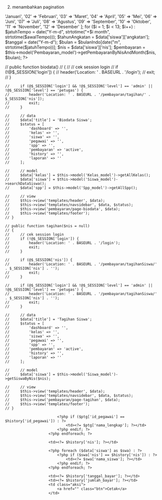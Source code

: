 <!-- Jika di dalam folder ini tidak terdapat index, jangan tampilkan isi foldernya, dan block aksesnya -->

2. menambahkan pagination

<?php
                    $awalTempo = date("Y-00-d");
                    $bulanIndo = [
                        '01' => 'Januari',
                        '02' => 'Februari',
                        '03' => 'Maret',
                        '04' => 'April',
                        '05' => 'Mei',
                        '06' => 'Juni',
                        '07' => 'Juli',
                        '08' => 'Agustus',
                        '09' => 'September',
                        '10' => 'Oktober',
                        '11' => 'November',
                        '12' => 'Desember'
                    ];

                    for ($i = 1; $i < 13; $i++) :
                        $jatuhTempo = date("Y-m-d", strtotime("+$i month", strtotime($awalTempo)));
                        $tahunAngkatan = $data['siswa']['angkatan'];

                        $tanggal = date("Y-m-d");
                        $bulan = $bulanIndo[date("m", strtotime($jatuhTempo))];

                        $nis = $data['siswa']['nis'];

                        $pembayaran = $this->model('Pembayaran_model')->getPembayaranByNisAndMonth($nis, $bulan);

                    ?>

// public function biodata()
// {
// // cek session login
// if (!@$\_SESSION['login']) {
// header('Location: ' . BASEURL . '/login');
// exit;
// }

    //     if (@$_SESSION['login'] && !@$_SESSION['level'] == 'admin' || !@$_SESSION['level'] == 'petugas') {
    //         header('Location: ' . BASEURL . '/pembayaran/tagihan/' . $_SESSION['nis']);
    //         exit;
    //     }

    //     // data
    //     $data['title'] = 'Biodata Siswa';
    //     $status = [
    //         'dashboard' => '',
    //         'kelas' => '',
    //         'siswa' => '',
    //         'pegawai' => '',
    //         'spp' => '',
    //         'pembayaran' => 'active',
    //         'history' => '',
    //         'laporan' => ''
    //     ];

    //     // model
    //     $data['kelas'] = $this->model('Kelas_model')->getAllKelas();
    //     $data['siswa'] = $this->model('Siswa_model')->searchDataSiswa();
    //     $data['spp'] = $this->model('Spp_model')->getAllSpp();

    //     // view
    //     $this->view('templates/header', $data);
    //     $this->view('templates/navsidebar', $data, $status);
    //     $this->view('pembayaran/page-biodata', $data);
    //     $this->view('templates/footer');
    // }

    // public function tagihan($nis = null)
    // {
    //     // cek session login
    //     if (!@$_SESSION['login']) {
    //         header('Location: ' . BASEURL . '/login');
    //         exit;
    //     }

    //     if (@$_SESSION['nis']) {
    //         header('Location: ' . BASEURL . '/pembayaran/tagihanSiswa/' . $_SESSION['nis'] . '');
    //         exit;
    //     }

    //     if (@$_SESSION['login'] && !@$_SESSION['level'] == 'admin' || !@$_SESSION['level'] == 'petugas') {
    //         header('Location: ' . BASEURL . '/pembayaran/tagihanSiswa/' . $_SESSION['nis'] . '');
    //         exit;
    //     }

    //     // data
    //     $data['title'] = 'Tagihan Siswa';
    //     $status = [
    //         'dashboard' => '',
    //         'kelas' => '',
    //         'siswa' => '',
    //         'pegawai' => '',
    //         'spp' => '',
    //         'pembayaran' => 'active',
    //         'history' => '',
    //         'laporan' => ''
    //     ];

    //     // model
    //     $data['siswa'] = $this->model('Siswa_model')->getSiswaByNis($nis);

    //     // view
    //     $this->view('templates/header', $data);
    //     $this->view('templates/navsidebar', $data, $status);
    //     $this->view('pembayaran/page-tagihan', $data);
    //     $this->view('templates/footer');
    // }

<!-- HISTORY -->
<?php foreach ($data['pegawai'] as $ptg) : ?>

                            <?php if ($ptg['id_pegawai'] == $history['id_pegawai']) : ?>
                                <td><?= $ptg['nama_lengkap']; ?></td>
                            <?php endif; ?>
                        <?php endforeach; ?>

                        <td><?= $history['nis']; ?></td>

                        <?php foreach ($data['siswa'] as $swa) : ?>
                            <?php if ($swa['nis'] == $history['nis']) : ?>
                                <td><?= $swa['nama_siswa']; ?></td>
                            <?php endif; ?>
                        <?php endforeach; ?>

                        <td><?= $history['tanggal_bayar']; ?></td>
                        <td><?= $history['jumlah_bayar']; ?></td>
                        <td class="aksi">
                            <a href="" class="btn">Cetak</a>
                        </td>
